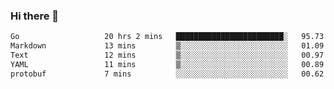 ### Hi there 👋

<!--
**yeya24/yeya24** is a ✨ _special_ ✨ repository because its `README.md` (this file) appears on your GitHub profile.

Here are some ideas to get you started:

- 🔭 I’m currently working on ...
- 🌱 I’m currently learning ...
- 👯 I’m looking to collaborate on ...
- 🤔 I’m looking for help with ...
- 💬 Ask me about ...
- 📫 How to reach me: ...
- 😄 Pronouns: ...
- ⚡ Fun fact: ...
-->

<!--START_SECTION:waka-->

```txt
Go                   20 hrs 2 mins   ████████████████████████░   95.73 %
Markdown             13 mins         ▒░░░░░░░░░░░░░░░░░░░░░░░░   01.09 %
Text                 12 mins         ▒░░░░░░░░░░░░░░░░░░░░░░░░   00.97 %
YAML                 11 mins         ▒░░░░░░░░░░░░░░░░░░░░░░░░   00.89 %
protobuf             7 mins          ░░░░░░░░░░░░░░░░░░░░░░░░░   00.62 %
```

<!--END_SECTION:waka-->

